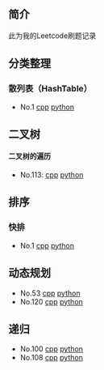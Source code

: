 ## 简介

此为我的Leetcode刷题记录

## 分类整理

### 散列表（HashTable）

+ No.1 [cpp](cpp/1.cpp) [python](python/1.py)

## 二叉树

#### 二叉树的遍历

+ No.113: [cpp](cpp/113.cpp) [python](python/113.py)

## 排序

### 快排

+ No.1 [cpp](cpp/215_2.cpp) [python](python/215.py)

## 动态规划

+ No.53 [cpp](cpp/53.cpp) [python](python/53.py)
+ No.120 [cpp](cpp/120.cpp) [python](python/120.cpp)

## 递归 

+ No.100 [cpp](cpp/100.py) [python](python/100.py)
+ No.108 [cpp](cpp/100.py) [python](python/108.py)